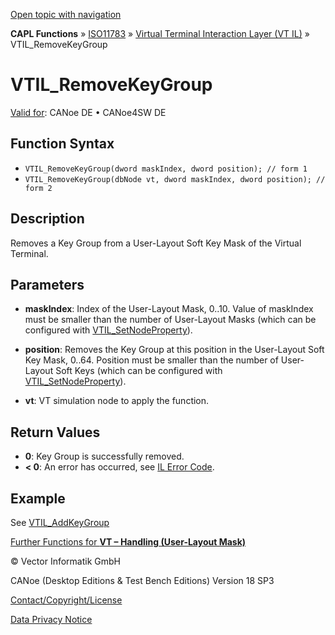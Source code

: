 [Open topic with navigation](../../../../../../CANoeDEFamily.htm#Topics/CAPLFunctions/ISO11783/ISOInteractionLayerVT/Functions/CAPLfunctionIso11783VTILRemoveKeyGroup.md)

**CAPL Functions** » [ISO11783](../../CAPLfunctionsISO11783Overview.md) » [Virtual Terminal Interaction Layer (VT IL)](../CAPLfunctionsISOILVTOverview.md) » VTIL_RemoveKeyGroup

# VTIL_RemoveKeyGroup

[Valid for](../../../../Shared/FeatureAvailability.md):  CANoe DE • CANoe4SW DE

## Function Syntax

- `VTIL_RemoveKeyGroup(dword maskIndex, dword position); // form 1`
- `VTIL_RemoveKeyGroup(dbNode vt, dword maskIndex, dword position); // form 2`

## Description

Removes a Key Group from a User-Layout Soft Key Mask of the Virtual Terminal.

## Parameters

- **maskIndex**: Index of the User-Layout Mask, 0..10. Value of maskIndex must be smaller than the number of User-Layout Masks (which can be configured with [VTIL_SetNodeProperty](CAPLfunctionIso11783VTILSetNodeProperty.md)).

- **position**: Removes the Key Group at this position in the User-Layout Soft Key Mask, 0..64. Position must be smaller than the number of User-Layout Soft Keys (which can be configured with [VTIL_SetNodeProperty](CAPLfunctionIso11783VTILSetNodeProperty.md)).

- **vt**: VT simulation node to apply the function.

## Return Values

- **0**: Key Group is successfully removed.
- **< 0**: An error has occurred, see [IL Error Code](../../../CAPLfunctionsISOj1939ErrorCodes.md).

## Example

See [VTIL_AddKeyGroup](CAPLfunctionIso11783VTILAddKeyGroup.md)

[Further Functions for **VT – Handling (User-Layout Mask)**](../CAPLfunctionsISOILVTOverview.md#VTHandlingUserLayoutMask)

© Vector Informatik GmbH

CANoe (Desktop Editions & Test Bench Editions) Version 18 SP3

[Contact/Copyright/License](../../../../Shared/ContactCopyrightLicense.md)

[Data Privacy Notice](https://www.vector.com/int/en/company/get-info/privacy-policy/)
